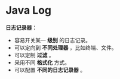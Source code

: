 # Java Log
**日志记录器**：

- 容易开关某一 **级别** 的日志记录。
- 可以定向到 **不同处理器** ，比如终端、文件。
- 可以定制 **过滤** 。
- 采用不同 **格式化** 方式。
- 可以配置 **不同的日志记录器** 。



